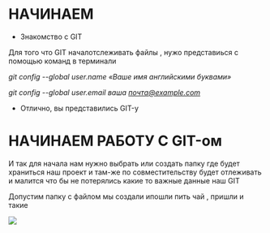 #  НАЧИНАЕМ 
* Знакомство с GIT 

Для того что GIT началотслеживать файлы , нужо представиься с помощью команд в терминали 

*git config --global user.name «Ваше имя английскими буквами»* 

*git config --global user.email ваша почта@example.com*

* Отлично, вы представились GIT-у

# НАЧИНАЕМ РАБОТУ С GIT-ом

И так для начала нам нужно выбрать или создать папку где будет храниться наш проект и там-же по совместительству будет отлеживать и малится что бы не потерялись какие то важные данные наш GIТ

Допустим папку с файлом мы создали ипошли пить чай , пришли и такие 

![](https://medialeaks.ru/wp-content/uploads/2022/01/fixd0iixmacvf3s.jpg)


